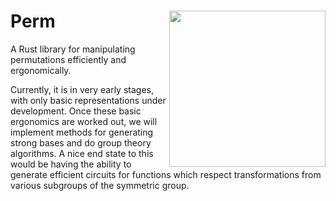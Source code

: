 # Perm <image align="right" src="./Flag_of_Perm_Krai.svg" width=250 height=250/>

A Rust library for manipulating permutations efficiently and ergonomically.

Currently, it is in very early stages, with only basic representations under
development. Once these basic ergonomics are worked out, we will implement
methods for generating strong bases and do group theory algorithms. A nice
end state to this would be having the ability to generate efficient circuits
for functions which respect transformations from various subgroups of the
symmetric group.

